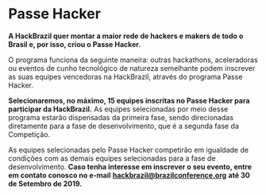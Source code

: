 # Passe Hacker

**A HackBrazil quer montar a maior rede de hackers e makers de todo o Brasil e, por isso, criou o Passe Hacker.**

O programa funciona da seguinte maneira: outras hackathons, aceleradoras ou eventos de cunho tecnológico de natureza semelhante podem inscrever as suas equipes vencedoras na HackBrazil, através do programa Passe Hacker.

**Selecionaremos, no máximo, 15 equipes inscritas no Passe Hacker para participar da HackBrazil.** As equipes selecionadas por meio desse programa estarão dispensadas da primeira fase, sendo direcionadas diretamente para a fase de desenvolvimento, que é a segunda fase da Competição.

As equipes selecionadas pelo Passe Hacker competirão em igualdade de condições com as demais equipes selecionadas para a fase de desenvolvimento. **Caso tenha interesse em inscrever o seu evento, entre em contato conosco no e-mail** [**hackbrazil@brazilconference.org**](mailto:hackbrazil@brazilconference.org) **até 30 de Setembro de 2019.**  


